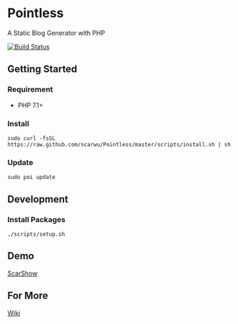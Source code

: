 # Pointless

A Static Blog Generator with PHP

[![Build Status](https://travis-ci.org/scarwu/Pointless.png?branch=master)](https://travis-ci.org/scarwu/Pointless)

## Getting Started

### Requirement

* PHP 7.1+

### Install

~~~
sudo curl -fsSL https://raw.github.com/scarwu/Pointless/master/scripts/install.sh | sh
~~~

### Update

~~~
sudo poi update
~~~

## Development

### Install Packages

~~~
./scripts/setup.sh
~~~

## Demo

[ScarShow](https://scar.tw)

## For More

[Wiki](https://github.com/scarwu/Pointless/wiki)
